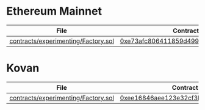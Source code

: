 # Ethereum Mainnet

File | Contract Address
-----|-----------------
[contracts/experimenting/Factory.sol](https://github.com/Alpha-Serpentis-Developments/Project-Mimic/blob/37b6cff9c19f5358f6518beb241bc792bf245ed8/contracts/experimenting/Factory.sol) | [0xe73afc806411859d49977dbade5c9328cd565bcb](https://etherscan.io/address/0xe73afc806411859d49977dbade5c9328cd565bcb)

# Kovan

File | Contract Address
-----|-----------------
[contracts/experimenting/Factory.sol](https://github.com/Alpha-Serpentis-Developments/Project-Mimic/blob/37b6cff9c19f5358f6518beb241bc792bf245ed8/contracts/experimenting/Factory.sol) | [0xee16846aee123e32cf3baa9ee17121e92abc174c](https://kovan.etherscan.io/address/0xee16846aee123e32cf3baa9ee17121e92abc174c)
